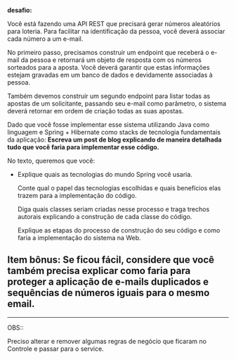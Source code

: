 **desafio:**

Você está fazendo uma API REST que precisará gerar números aleatórios para loteria. Para facilitar na identificação da pessoa, você deverá associar cada número a um e-mail.

No primeiro passo, precisamos construir um endpoint que receberá o e-mail da pessoa e retornará um objeto de resposta com os números sorteados para a aposta. Você deverá garantir que estas informações estejam gravadas em um banco de dados e devidamente associadas à pessoa.

Também devemos construir um segundo endpoint para listar todas as apostas de um solicitante, passando seu e-mail como parâmetro, o sistema deverá retornar em ordem de criação todas as suas apostas.

Dado que você fosse implementar esse sistema utilizando Java como linguagem e Spring + Hibernate como stacks de tecnologia fundamentais da aplicação: **Escreva um post de blog explicando de maneira detalhada tudo que você faria para implementar esse código.**

No texto, queremos que você:

- Explique quais as tecnologias do mundo Spring você usaria.

  Conte qual o papel das tecnologias escolhidas e quais benefícios elas trazem para a implementação do código.

  Diga quais classes seriam criadas nesse processo e traga trechos autorais explicando a construção de cada classe do código.

  Explique as etapas do processo de construção do seu código e como faria a implementação do sistema na Web.

**Item bônus:** Se ficou fácil, considere que você também precisa explicar como faria para proteger a aplicação de e-mails duplicados e sequências de números iguais para o mesmo email.
--------------
--------------

OBS::

Preciso alterar e remover algumas regras de negócio que ficaram no Controle e passar para o service.  

